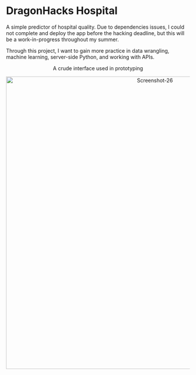 # DragonHacks Hospital

A simple predictor of hospital quality. Due to dependencies issues, I could not complete and deploy the app before the hacking deadline, but this will be a work-in-progress throughout my summer.

Through this project, I want to gain more practice in data wrangling, machine learning, server-side Python, and working with APIs.

  <p align="center"> A crude interface used in prototyping </p>
<p align="center">
  <img src="https://i.ibb.co/W6BqTh9/Screenshot-26.png" alt="Screenshot-26" width=800 border="0">
</p>

